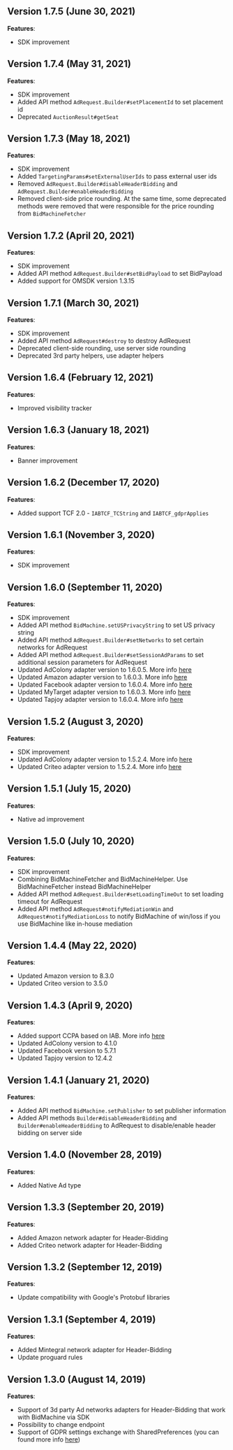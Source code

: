 ## Version 1.7.5 (June 30, 2021)
**Features**:
* SDK improvement

## Version 1.7.4 (May 31, 2021)
**Features**:
* SDK improvement
* Added API method ```AdRequest.Builder#setPlacementId``` to set placement id
* Deprecated ```AuctionResult#getSeat```

## Version 1.7.3 (May 18, 2021)
**Features**:
* SDK improvement
* Added ```TargetingParams#setExternalUserIds``` to pass external user ids
* Removed ```AdRequest.Builder#disableHeaderBidding``` and ```AdRequest.Builder#enableHeaderBidding```
* Removed client-side price rounding. At the same time, some deprecated methods were removed that were responsible for the price rounding from ```BidMachineFetcher```

## Version 1.7.2 (April 20, 2021)
**Features**:
* SDK improvement
* Added API method ```AdRequest.Builder#setBidPayload``` to set BidPayload
* Added support for OMSDK version 1.3.15

## Version 1.7.1 (March 30, 2021)
**Features**:
* SDK improvement
* Added API method ```AdRequest#destroy``` to destroy AdRequest
* Deprecated client-side rounding, use server side rounding
* Deprecated 3rd party helpers, use adapter helpers

## Version 1.6.4 (February 12, 2021)
**Features**:
* Improved visibility tracker

## Version 1.6.3 (January 18, 2021)
**Features**:
* Banner improvement

## Version 1.6.2 (December 17, 2020)
**Features**:
* Added support TCF 2.0 - ```IABTCF_TCString``` and ```IABTCF_gdprApplies```

## Version 1.6.1 (November 3, 2020)
**Features**:
* SDK improvement

## Version 1.6.0 (September 11, 2020)
**Features**:
* SDK improvement
* Added API method ```BidMachine.setUSPrivacyString``` to set US privacy string
* Added API method ```AdRequest.Builder#setNetworks``` to set certain networks for AdRequest
* Added API method ```AdRequest.Builder#setSessionAdParams``` to set additional session parameters for AdRequest
* Updated AdColony adapter version to 1.6.0.5. More info [here](adapters/adcolony/CHANGELOG.md)
* Updated Amazon adapter version to 1.6.0.3. More info [here](adapters/amazon/CHANGELOG.md)
* Updated Facebook adapter version to 1.6.0.4. More info [here](adapters/facebook/CHANGELOG.md)
* Updated MyTarget adapter version to 1.6.0.3. More info [here](adapters/my_target/CHANGELOG.md)
* Updated Tapjoy adapter version to 1.6.0.4. More info [here](adapters/tapjoy/CHANGELOG.md)

## Version 1.5.2 (August 3, 2020)
**Features**:
* SDK improvement
* Updated AdColony adapter version to 1.5.2.4. More info [here](https://github.com/bidmachine/BidMachine-Android-SDK/blob/master/adapters/adcolony/CHANGELOG.md)
* Updated Criteo adapter version to 1.5.2.4. More info [here](https://github.com/bidmachine/BidMachine-Android-SDK/blob/master/adapters/criteo/CHANGELOG.md)

## Version 1.5.1 (July 15, 2020)
**Features**:
* Native ad improvement

## Version 1.5.0 (July 10, 2020)
**Features**:
* SDK improvement
* Combining BidMachineFetcher and BidMachineHelper. Use BidMachineFetcher instead BidMachineHelper
* Added API method ```AdRequest.Builder#setLoadingTimeOut``` to set loading timeout for AdRequest
* Added API method ```AdRequest#notifyMediationWin``` and ```AdRequest#notifyMediationLoss``` to notify BidMachine of win/loss if you use BidMachine like in-house mediation

## Version 1.4.4 (May 22, 2020)
**Features**:
* Updated Amazon version to 8.3.0
* Updated Criteo version to 3.5.0

## Version 1.4.3 (April 9, 2020)
**Features**:
* Added support CCPA based on IAB. More info [here](https://github.com/InteractiveAdvertisingBureau/USPrivacy/blob/master/CCPA/Version%201.0/USP%20API.md)
* Updated AdColony version to 4.1.0
* Updated Facebook version to 5.7.1
* Updated Tapjoy version to 12.4.2

## Version 1.4.1 (January 21, 2020)
**Features**:
* Added API method ```BidMachine.setPublisher``` to set publisher information
* Added API methods ```Builder#disableHeaderBidding``` and ```Builder#enableHeaderBidding``` to AdRequest to disable/enable header bidding on server side

## Version 1.4.0 (November 28, 2019)
**Features**:
* Added Native Ad type

## Version 1.3.3 (September 20, 2019)
**Features**:
* Added Amazon network adapter for Header-Bidding
* Added Criteo network adapter for Header-Bidding

## Version 1.3.2 (September 12, 2019)
**Features**:
* Update compatibility with Google's Protobuf libraries

## Version 1.3.1 (September 4, 2019)
**Features**:
* Added Mintegral network adapter for Header-Bidding
* Update proguard rules

## Version 1.3.0 (August 14, 2019)
**Features**:
* Support of 3d party Ad networks adapters for Header-Bidding that work with BidMachine via SDK
* Possibility to change endpoint
* Support of GDPR settings exchange with SharedPreferences (you can found more info [here](https://github.com/InteractiveAdvertisingBureau/GDPR-Transparency-and-Consent-Framework/blob/master/Mobile%20In-App%20Consent%20APIs%20v1.0%20Final.md#how-do-third-party-sdks-vendors-access-the-consent-information-))
